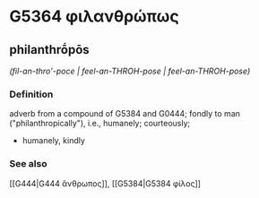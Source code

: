 # G5364 φιλανθρώπως

## philanthrṓpōs

_(fil-an-thro'-poce | feel-an-THROH-pose | feel-an-THROH-pose)_

### Definition

adverb from a compound of G5384 and G0444; fondly to man ("philanthropically"), i.e., humanely; courteously; 

- humanely, kindly

### See also

[[G444|G444 ἄνθρωπος]], [[G5384|G5384 φίλος]]
